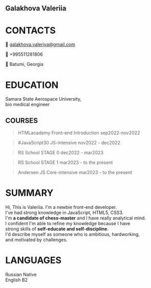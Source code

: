 ## Galakhova Valeriia

# CONTACTS   

📧 galakhova.valeriya@gmail.com

📱 +995511281806

📌 Batumi, Georgia

# EDUCATION   
>
Samara State Aerospace University,   
bio medical engineer   

## COURSES   
  
>   HTMLacademy Front-end Introduction sep2022-nov2022   

> #JavaScript30 JS-intensive nov2022 - dec2022   

> RS School STAGE 0 dec2022 - mar2023   

> RS School STAGE 1 mar2023 - to the present   

> Andersen JS Core-intensive mar2023 - to the present   

# SUMMARY
Hi, This is Valeriia. I'm a newbie front-end developer.   
I've had strong knowledge in JavaScript, HTML5, CSS3.   
I'm __a candidate of chess-master__ and I have really analytical mind.   
I confident I'm able to refine my knowledge because I have   
strong skills of __self-educate and self-discipline__.   
I'd describe myself as someone who is ambitious, hardworking,   
and motivated by challenges.   

# LANGUAGES
Russian Native   
English B2   
